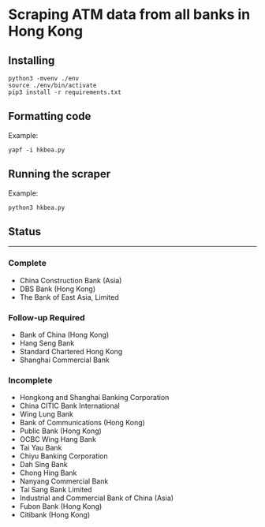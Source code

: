 # Scraping ATM data from all banks in Hong Kong

## Installing
````
python3 -mvenv ./env
source ./env/bin/activate
pip3 install -r requirements.txt
````

## Formatting code
Example:
````
yapf -i hkbea.py
````

## Running the scraper
Example:
````
python3 hkbea.py
````
## Status

---

### Complete
- China Construction Bank (Asia)
- DBS Bank (Hong Kong)
- The Bank of East Asia, Limited

### Follow-up Required
- Bank of China (Hong Kong)
- Hang Seng Bank
- Standard Chartered Hong Kong
- Shanghai Commercial Bank

### Incomplete
- Hongkong and Shanghai Banking Corporation
- China CITIC Bank International
- Wing Lung Bank
- Bank of Communications (Hong Kong)
- Public Bank (Hong Kong)
- OCBC Wing Hang Bank
- Tai Yau Bank
- Chiyu Banking Corporation
- Dah Sing Bank
- Chong Hing Bank
- Nanyang Commercial Bank
- Tai Sang Bank Limited
- Industrial and Commercial Bank of China (Asia)
- Fubon Bank (Hong Kong)
- Citibank (Hong Kong)